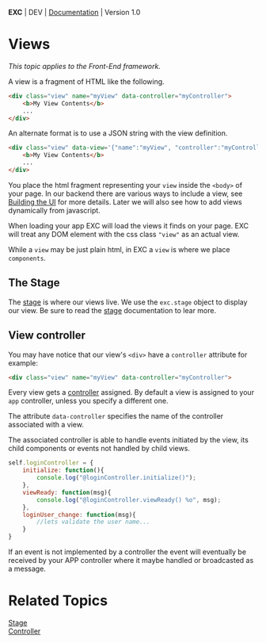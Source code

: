 **EXC** | DEV | [Documentation](./doc_index.md) | Version 1.0<BR>


# Views #
*This topic applies to the Front-End framework.*

A view is a fragment of HTML like the following.

```html
<div class="view" name="myView" data-controller="myController">
	<b>My View Contents</b>
	...
</div>
```
An alternate format is to use a JSON string with the view definition.
```html
<div class="view" data-view='{"name":"myView", "controller":"myController", "type":"modal"}'>
	<b>My View Contents</b>
	...
</div>
```

You place the html fragment representing your `view` inside the `<body>` of your page. In our backend there are various ways to include a view, see [Building the UI](./doc_server_ui_views.md) for more details. Later we will also see how to add views dynamically from javascript.

When loading your app EXC will load the views it finds on your page. EXC will treat any DOM element with the css class `"view"` as an actual view.

While a `view` may be just plain html, in EXC a `view` is where we place `components`.


## The Stage ##

The [stage](./doc_client_stage.md) is where our views live. We use the `exc.stage` object to display our view.  Be sure to read the [stage](./doc_client_stage.md) documentation to lear more.

## View controller ##

You may have notice that our view's `<div>` have a `controller` attribute for example:
```HTML
<div class="view" name="myView" data-controller="myController">
```

Every view gets a [controller](./doc_client_controllers.md) assigned. By default a view is assigned to your `app` controller, unless you specify a different one.

The attribute `data-controller` specifies the name of the controller associated with a view.

The associated controller is able to handle events initiated by the view, its child components or events not handled by child views.

```js
self.loginController = {
	initialize: function(){
		console.log("@loginController.initialize()");
	},
	viewReady: function(msg){
		console.log("@loginController.viewReady() %o", msg);
	},
	loginUser_change: function(msg){
		//lets validate the user name...
	}
}
```

If an event is not implemented by a controller the event will eventually be received by your APP controller where it maybe handled or broadcasted as a message.

# Related Topics #

[Stage](./doc_client_stage.md)<BR>
[Controller](./doc_client_controllers.md)<BR>
